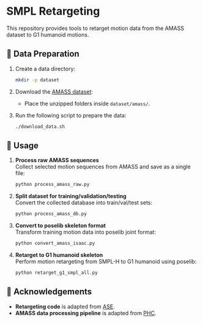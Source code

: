 # SMPL Retargeting

This repository provides tools to retarget motion data from the AMASS dataset to G1 humanoid motions.

## 📁 Data Preparation

1. Create a data directory:
   ```bash
   mkdir -p dataset
   ```

2. Download the [AMASS dataset](https://amass.is.tue.mpg.de/):
   - Place the unzipped folders inside `dataset/amass/`.

3. Run the following script to prepare the data:
   ```bash
   ./download_data.sh
   ```

## 🚀 Usage

1. **Process raw AMASS sequences**  
   Collect selected motion sequences from AMASS and save as a single file:
   ```bash
   python process_amass_raw.py
   ```

2. **Split dataset for training/validation/testing**  
   Convert the collected database into train/val/test sets:
   ```bash
   python process_amass_db.py
   ```

3. **Convert to poselib skeleton format**  
   Transform training motion data into poselib joint format:
   ```bash
   python convert_amass_isaac.py
   ```

4. **Retarget to G1 humanoid skeleton**  
   Perform motion retargeting from SMPL-H to G1 humanoid using poselib:
   ```bash
   python retarget_g1_smpl_all.py
   ```

## 🙏 Acknowledgements

- **Retargeting code** is adapted from [ASE](https://github.com/nv-tlabs/ASE).
- **AMASS data processing pipeline** is adapted from [PHC](https://github.com/ZhengyiLuo/PHC).

